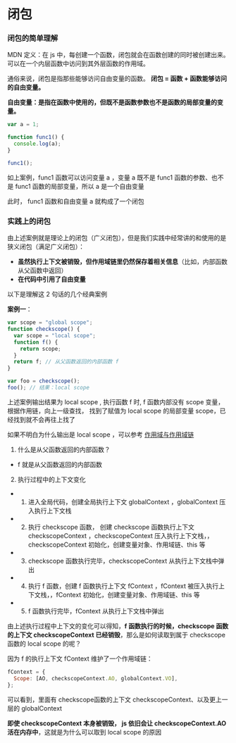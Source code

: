 # 闭包

### 闭包的简单理解

MDN 定义：在 js 中，每创建一个函数，闭包就会在函数创建的同时被创建出来。可以在一个内层函数中访问到其外层函数的作用域。

通俗来说，闭包是指那些能够访问自由变量的函数。 **闭包 = 函数 + 函数能够访问的自由变量。**

**自由变量：是指在函数中使用的，但既不是函数参数也不是函数的局部变量的变量。**

```js
var a = 1;

function func1() {
  console.log(a);
}

func1();
```

如上案例，func1 函数可以访问变量 a ，变量 a 既不是 func1 函数的参数、也不是 func1 函数的局部变量，所以 a 是一个自由变量

此时， func1 函数和自由变量 a 就构成了一个闭包

### 实践上的闭包

由上述案例就是理论上的闭包（广义闭包），但是我们实践中经常讲的和使用的是狭义闭包（满足广义闭包）：

- **虽然执行上下文被销毁，但作用域链里仍然保存着相关信息**（比如，内部函数从父函数中返回）
- **在代码中引用了自由变量**

以下是理解这 2 句话的几个经典案例

**案例一**：

```js
var scope = "global scope";
function checkscope() {
  var scope = "local scope";
  function f() {
    return scope;
  }
  return f; // 从父函数返回的内部函数 f
}

var foo = checkscope();
foo(); // 结果：local scope
```

上述案例输出结果为 local scope , 执行函数 f 时, f 函数内部没有 scope 变量，根据作用链，向上一级查找， 找到了赋值为 local scope 的局部变量 scope，已经找到就不会再往上找了

如果不明白为什么输出是 local scope ，可以参考 [作用域与作用域链](https://github.com/TinaSprunt/tinasprunt.github.io/blob/master/day13_%E4%BD%9C%E7%94%A8%E5%9F%9F%E4%B8%8E%E4%BD%9C%E7%94%A8%E5%9F%9F%E9%93%BE.md)

1. 什么是从父函数返回的内部函数？

- f 就是从父函数返回的内部函数

2. 执行过程中的上下文变化

- 1. 进入全局代码，创建全局执行上下文 globalContext ，globalContext 压入执行上下文栈

- 2. 执行 checkscope 函数， 创建 checkscope 函数执行上下文 checkscopeContext ，checkscopeContext 压入执行上下文栈，，checkscopeContext 初始化，创建变量对象、作用域链、this 等

- 3. checkscope 函数执行完毕，checkscopeContext 从执行上下文栈中弹出

- 4. 执行 f 函数，创建 f 函数执行上下文 fContext ，fContext 被压入执行上下文栈，，fContext 初始化，创建变量对象、作用域链、this 等

- 5. f 函数执行完毕，fContext 从执行上下文栈中弹出

由上述执行过程中上下文的变化可以得知，**f 函数执行的时候，checkscope 函数的上下文 checkscopeContext 已经销毁**，那么是如何读取到属于 checkscope 函数的 local scope 的呢？

因为 f 的执行上下文 fContext 维护了一个作用域链：

```js
fContext = {
  Scope: [AO, checkscopeContext.AO, globalContext.VO],
};
```

可以看到，里面有 checkscope函数的上下文 checkscopeContext、以及更上一层的 globalContext

**即使 checkscopeContext 本身被销毁， js 依旧会让 checkscopeContext.AO 活在内存中**，这就是为什么可以取到 local scope 的原因


